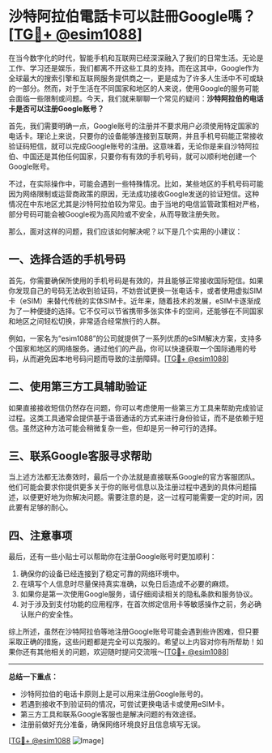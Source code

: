 # 沙特阿拉伯電話卡可以註冊Google嗎？[[TG💪+ @esim1088](https://t.me/s/esim1088)]

在当今数字化的时代，智能手机和互联网已经深深融入了我们的日常生活。无论是工作、学习还是娱乐，我们都离不开这些工具的支持。而在这其中，Google作为全球最大的搜索引擎和互联网服务提供商之一，更是成为了许多人生活中不可或缺的一部分。然而，对于生活在不同国家和地区的人来说，使用Google的服务可能会面临一些限制或问题。今天，我们就来聊聊一个常见的疑问：**沙特阿拉伯的电话卡是否可以注册Google账号？**

首先，我们需要明确一点，Google账号的注册并不要求用户必须使用特定国家的电话卡。理论上来说，只要你的设备能够连接到互联网，并且手机号码能正常接收验证码短信，就可以完成Google账号的注册。这意味着，无论你是来自沙特阿拉伯、中国还是其他任何国家，只要你有有效的手机号码，就可以顺利地创建一个Google账号。

不过，在实际操作中，可能会遇到一些特殊情况。比如，某些地区的手机号码可能因为网络限制或运营商政策的原因，无法成功接收Google发送的验证短信。这种情况在中东地区尤其是沙特阿拉伯较为常见。由于当地的电信监管政策相对严格，部分号码可能会被Google视为高风险或不安全，从而导致注册失败。

那么，面对这样的问题，我们应该如何解决呢？以下是几个实用的小建议：

## 一、选择合适的手机号码

首先，你需要确保所使用的手机号码是有效的，并且能够正常接收国际短信。如果你发现自己的号码无法收到验证码，不妨尝试更换一张电话卡，或者使用虚拟SIM卡（eSIM）来替代传统的实体SIM卡。近年来，随着技术的发展，eSIM卡逐渐成为了一种便捷的选择。它不仅可以节省携带多张实体卡的空间，还能够在不同国家和地区之间轻松切换，非常适合经常旅行的人群。

例如，一家名为“esim1088”的公司就提供了一系列优质的eSIM解决方案，支持多个国家和地区的网络服务。通过他们的产品，你可以快速获取一个国际通用的号码，从而避免因本地号码问题而导致的注册障碍。[[TG💪+ @esim1088](https://t.me/s/esim1088)]

## 二、使用第三方工具辅助验证

如果直接接收短信仍然存在问题，你可以考虑使用一些第三方工具来帮助完成验证过程。这类工具通常会提供基于语音通话的方式来进行身份验证，而不是依赖于短信。虽然这种方法可能会稍微复杂一些，但却是另一种可行的选择。

## 三、联系Google客服寻求帮助

当上述方法都无法奏效时，最后一个办法就是直接联系Google的官方客服团队。他们可能会要求你提供更多关于你的账号信息以及注册过程中遇到的具体问题描述，以便更好地为你解决问题。需要注意的是，这一过程可能需要一定的时间，因此要有足够的耐心。

## 四、注意事项

最后，还有一些小贴士可以帮助你在注册Google账号时更加顺利：

1. 确保你的设备已经连接到了稳定可靠的网络环境中。
2. 在填写个人信息时尽量保持真实准确，以免日后造成不必要的麻烦。
3. 如果你是第一次使用Google服务，请仔细阅读相关的隐私条款和服务协议。
4. 对于涉及到支付功能的应用程序，在首次绑定信用卡等敏感操作之前，务必确认账户的安全性。

综上所述，虽然在沙特阿拉伯等地注册Google账号可能会遇到些许困难，但只要采取正确的措施，这些问题都是完全可以克服的。希望以上内容对你有所帮助！如果你还有其他相关的问题，欢迎随时提问交流哦～[[TG💪+ @esim1088](https://t.me/s/esim1088)]

---

**总结一下重点：**
- 沙特阿拉伯的电话卡原则上是可以用来注册Google账号的。
- 若遇到接收不到验证码的情况，可尝试更换电话卡或使用eSIM卡。
- 第三方工具和联系Google客服也是解决问题的有效途径。
- 注册前做好充分准备，确保网络环境良好且信息填写无误。

[[TG💪+ @esim1088](https://t.me/s/esim1088) ![Image](https://i.postimg.cc/4NQfJmqS/Snipaste-2025-05-13-00-14-12.png)]
